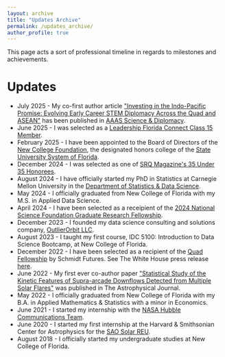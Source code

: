 ```yaml
---
layout: archive
title: "Updates Archive"
permalink: /updates_archive/
author_profile: true
---
```


This page acts a sort of professional timeline in regards to milestones and achievements.

Updates
======
* July 2025 - My co-first author article ["Investing in the Indo-Pacific Promise: Evolving Early Career STEM Diplomacy Across the Quad and ASEAN"](https://doi.org/10.1126/scidip.aea4232) has been published in [AAAS Science & Diplomacy](https://www.sciencediplomacy.org).
* June 2025 - I was selected as a [Leadership Florida Connect Class 15 Member](https://www.leadershipflorida.org/announcing-the-2025-2026-new-class-members).
* February 2025 - I have been appointed to the Board of Directors of the [New College Foundation](https://www.srqmagazine.com/srq-daily/2025-02-26/26227_New-College-Foundation-Welcomes-Five-Distinguished-Professionals-to-Board-of-Directors), the designated honors college of the [State University System of Florida](https://www.flbog.edu).
* December 2024 - I was selected as one of [SRQ Magazine's 35 Under 35 Honorees](https://www.srqmagazine.com/articles/2110/35-Under-35).
* August 2024 - I have officially started my PhD in Statistics at Carnegie Mellon University in the [Department of Statistics & Data Science](https://www.cmu.edu/dietrich/statistics-datascience/index.html).
* May 2024 - I officially graduated from New College of Florida with my M.S. in Applied Data Science.
* April 2024 - I have been selected as a receipient of the [2024 National Science Foundation Graduate Research Fellowship](https://www.nsfgrfp.org/about/about-grfp/).
* December 2023 - I founded my data science consulting and solutions company, [OutlierOrbit LLC](https://outlierorbit.com).
* August 2023 - I taught my first course, IDC 5100: Introduction to Data Science Bootcamp, at New College of Florida.
* December 2022 - I have been selected as a recipient of the [Quad Fellowship](https://www.quadfellowship.org/quad-fellows) by Schmidt Futures. See The White House press release [here](https://www.whitehouse.gov/briefing-room/statements-releases/2022/12/09/statement-by-national-security-advisor-jake-sullivan-congratulating-inaugural-quad-fellows/).
* June 2022 - My first ever co-author paper ["Statistical Study of the Kinetic Features of Supra-arcade Downflows Detected from Multiple Solar Flares"](https://iopscience.iop.org/article/10.3847/1538-4357/ac695d) was published in The Astrophysical Journal.
* May 2022 - I officially graduated from New College of Florida with my B.A. in Applied Mathematics & Statistics with a minor in Economics.
* June 2021 - I started my internship with the [NASA Hubble Communications Team](https://science.nasa.gov/mission/hubble/team/).
* June 2020 - I started my first internship at the Harvard & Smithsonian Center for Astrophysics for the [SAO Solar REU](https://www.cfa.harvard.edu/opportunities/graduate-undergraduate-programs/heassp-solar-physics-reu-program).
* August 2018 - I officially started my undergraduate studies at New College of Florida.
